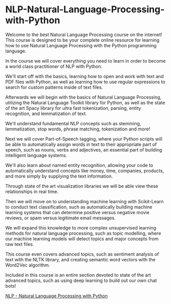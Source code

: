 # NLP-Natural-Language-Processing-with-Python

Welcome to the best Natural Language Processing course on the internet! This course is designed to be your complete online resource for learning how to use Natural Language Processing with the Python programming language.

In the course we will cover everything you need to learn in order to become a world class practitioner of NLP with Python.

We'll start off with the basics, learning how to open and work with text and PDF files with Python, as well as learning how to use regular expressions to search for custom patterns inside of text files.

Afterwards we will begin with the basics of Natural Language Processing, utilizing the Natural Language Toolkit library for Python, as well as the state of the art Spacy library for ultra fast tokenization, parsing, entity recognition, and lemmatization of text.

We'll understand fundamental NLP concepts such as stemming, lemmatization, stop words, phrase matching, tokenization and more!

Next we will cover Part-of-Speech tagging, where your Python scripts will be able to automatically assign words in text to their appropriate part of speech, such as nouns, verbs and adjectives, an essential part of building intelligent language systems.

We'll also learn about named entity recognition, allowing your code to automatically understand concepts like money, time, companies, products, and more simply by supplying the text information.

Through state of the art visualization libraries we will be able view these relationships in real time.

Then we will move on to understanding machine learning with Scikit-Learn to conduct text classification, such as automatically building machine learning systems that can determine positive versus negative movie reviews, or spam versus legitimate email messages.

We will expand this knowledge to more complex unsupervised learning methods for natural language processing, such as topic modelling, where our machine learning models will detect topics and major concepts from raw text files.

This course even covers advanced topics, such as sentiment analysis of text with the NLTK library, and creating semantic word vectors with the Word2Vec algorithm.

Included in this course is an entire section devoted to state of the art advanced topics, such as using deep learning to build out our own chat bots!

[NLP - Natural Language Processing with Python](https://www.udemy.com/course/nlp-natural-language-processing-with-python/)	

